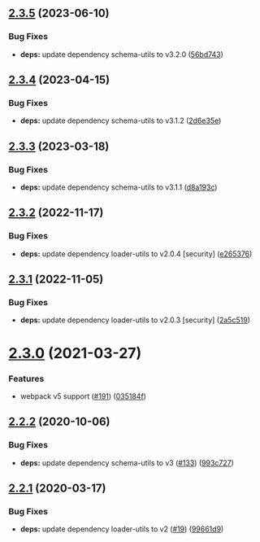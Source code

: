 ## [2.3.5](https://github.com/aquariuslt/properties-json-loader/compare/v2.3.4...v2.3.5) (2023-06-10)


### Bug Fixes

* **deps:** update dependency schema-utils to v3.2.0 ([56bd743](https://github.com/aquariuslt/properties-json-loader/commit/56bd7431eb4af7474ed949ec1c58198834d98503))

## [2.3.4](https://github.com/aquariuslt/properties-json-loader/compare/v2.3.3...v2.3.4) (2023-04-15)


### Bug Fixes

* **deps:** update dependency schema-utils to v3.1.2 ([2d6e35e](https://github.com/aquariuslt/properties-json-loader/commit/2d6e35edd4ad5e8e6d94e799e08344f538faca66))

## [2.3.3](https://github.com/aquariuslt/properties-json-loader/compare/v2.3.2...v2.3.3) (2023-03-18)


### Bug Fixes

* **deps:** update dependency schema-utils to v3.1.1 ([d8a193c](https://github.com/aquariuslt/properties-json-loader/commit/d8a193c8c0f6cd40bc9976d45e6e60ee266431dd))

## [2.3.2](https://github.com/aquariuslt/properties-json-loader/compare/v2.3.1...v2.3.2) (2022-11-17)


### Bug Fixes

* **deps:** update dependency loader-utils to v2.0.4 [security] ([e265376](https://github.com/aquariuslt/properties-json-loader/commit/e265376ca7df5f1b791d281a39fbdf062c4389ce))

## [2.3.1](https://github.com/aquariuslt/properties-json-loader/compare/v2.3.0...v2.3.1) (2022-11-05)


### Bug Fixes

* **deps:** update dependency loader-utils to v2.0.3 [security] ([2a5c519](https://github.com/aquariuslt/properties-json-loader/commit/2a5c5190b4a90235b7b90813e714bcac1f326c2e))

# [2.3.0](https://github.com/aquariuslt/properties-json-loader/compare/v2.2.2...v2.3.0) (2021-03-27)


### Features

* webpack v5 support ([#191](https://github.com/aquariuslt/properties-json-loader/issues/191)) ([035184f](https://github.com/aquariuslt/properties-json-loader/commit/035184f9318e6f375029fef51381a3d8bca2d544))

## [2.2.2](https://github.com/aquariuslt/properties-json-loader/compare/v2.2.1...v2.2.2) (2020-10-06)


### Bug Fixes

* **deps:** update dependency schema-utils to v3 ([#133](https://github.com/aquariuslt/properties-json-loader/issues/133)) ([993c727](https://github.com/aquariuslt/properties-json-loader/commit/993c72722a61a8faaa64373675d8a2c97ec495d5))

## [2.2.1](https://github.com/aquariuslt/properties-json-loader/compare/v2.2.0...v2.2.1) (2020-03-17)


### Bug Fixes

* **deps:** update dependency loader-utils to v2 ([#19](https://github.com/aquariuslt/properties-json-loader/issues/19)) ([99661d9](https://github.com/aquariuslt/properties-json-loader/commit/99661d9d99994227c4b979736eff8e0a91303622))
